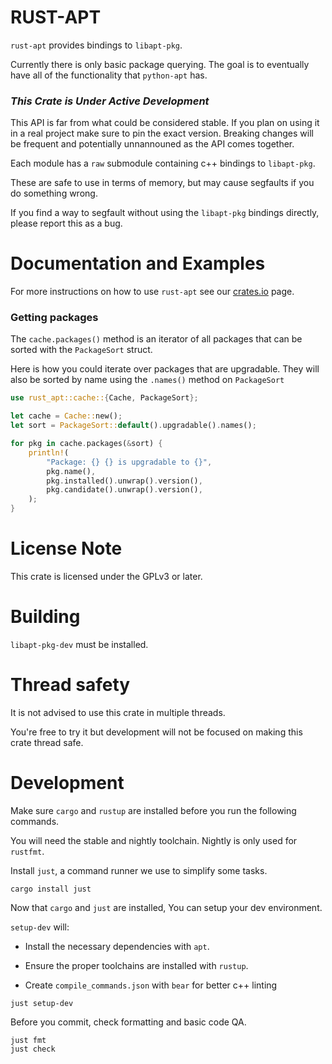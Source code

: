 # RUST-APT

`rust-apt` provides bindings to `libapt-pkg`.

Currently there is only basic package querying.
The goal is to eventually have all of the functionality that `python-apt` has.

### *This Crate is Under Active Development*

This API is far from what could be considered stable.
If you plan on using it in a real project make sure to pin the exact version.
Breaking changes will be frequent and potentially unnannouned as the API comes together.

Each module has a `raw` submodule containing c++ bindings to `libapt-pkg`.

These are safe to use in terms of memory, but may cause segfaults if you do something wrong.

If you find a way to segfault without using the `libapt-pkg` bindings directly, please report this as a bug.

# Documentation and Examples

For more instructions on how to use `rust-apt` see our [crates.io](https://crates.io/crates/rust-apt) page.

### Getting packages

The `cache.packages()` method is an iterator of all packages that can be sorted with the `PackageSort` struct.

Here is how you could iterate over packages that are upgradable.
They will also be sorted by name using the `.names()` method on `PackageSort`

```rust
use rust_apt::cache::{Cache, PackageSort};

let cache = Cache::new();
let sort = PackageSort::default().upgradable().names();

for pkg in cache.packages(&sort) {
	println!(
		"Package: {} {} is upgradable to {}",
		pkg.name(),
		pkg.installed().unwrap().version(),
		pkg.candidate().unwrap().version(),
	);
}
```

# License Note

This crate is licensed under the GPLv3 or later.

# Building

`libapt-pkg-dev` must be installed.

# Thread safety

It is not advised to use this crate in multiple threads.

You're free to try it but development will not be focused on making this crate thread safe.

# Development

Make sure `cargo` and `rustup` are installed before you run the following commands.

You will need the stable and nightly toolchain. Nightly is only used for `rustfmt`.

Install `just`, a command runner we use to simplify some tasks.

```console
cargo install just
```

Now that `cargo` and `just` are installed, You can setup your dev environment.

`setup-dev` will:

* Install the necessary dependencies with `apt`.

* Ensure the proper toolchains are installed with `rustup`.

* Create `compile_commands.json` with `bear` for better c++ linting

```console
just setup-dev
```

Before you commit, check formatting and basic code QA.

```console
just fmt
just check
```
